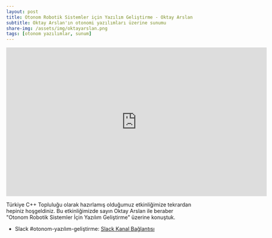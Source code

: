 ```yaml
---
layout: post
title: Otonom Robotik Sistemler için Yazılım Geliştirme - Oktay Arslan
subtitle: Oktay Arslan'ın otonomi yazılımları üzerine sunumu
share-img: /assets/img/oktayarslan.png
tags: [otonom yazılımlar, sunum]
---
```


<iframe width="700" height="400" src="https://www.youtube.com/embed/N0nJOltQU7w" frameborder="0" allow="accelerometer; autoplay; clipboard-write; encrypted-media; gyroscope; picture-in-picture" allowfullscreen></iframe>

Türkiye C++ Topluluğu olarak hazırlamış olduğumuz etkinliğimize tekrardan hepiniz hoşgeldiniz.
Bu etkinliğimizde sayın Oktay Arslan ile beraber "Otonom Robotik Sistemler İçin Yazılım Geliştirme" üzerine konuştuk.

- Slack #otonom-yazılım-geliştirme: [Slack Kanal Bağlantısı](https://trcpp.slack.com/archives/C01BXRRPZ28)

